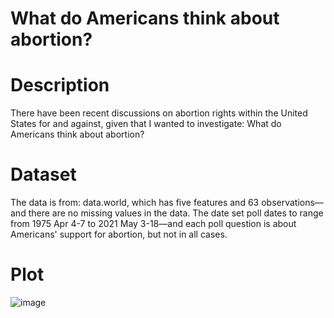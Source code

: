 # What do Americans think about abortion?

# Description

There have been recent discussions on abortion rights within the United States for and against, given that I wanted to investigate: What do Americans think about abortion?


# Dataset

The data is from: data.world, which has five features and 63 observations—and there are no missing values in the data. The date set poll dates to range from 1975 Apr 4-7 to 2021 May 3-18—and each poll question is about Americans' support for abortion, but not in all cases.

# Plot

![image](https://user-images.githubusercontent.com/55922514/136735882-d67cb232-f9ec-490b-9768-3b6a56d7a81b.png)
